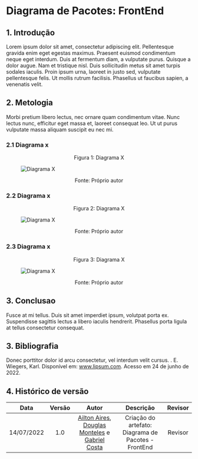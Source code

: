 # Diagrama de Pacotes: FrontEnd

## 1. Introdução
Lorem ipsum dolor sit amet, consectetur adipiscing elit. Pellentesque gravida enim eget egestas maximus. Praesent euismod condimentum neque eget interdum. Duis at fermentum diam, a vulputate purus. Quisque a dolor augue. Nam et tristique nisl. Duis sollicitudin metus sit amet turpis sodales iaculis. 
Proin ipsum urna, laoreet in justo sed, vulputate pellentesque felis. Ut mollis rutrum facilisis. Phasellus ut faucibus sapien, a venenatis velit.

## 2. Metologia
Morbi pretium libero lectus, 
nec ornare quam condimentum vitae. Nunc lectus nunc, efficitur eget massa et, laoreet consequat leo. Ut ut purus vulputate massa aliquam suscipit eu nec mi.

### 2.1 Diagrama x

<figure>
  <figcaption style="text-align: center !important">
    Figura 1: Diagrama X
  </figcaption>

  ![Diagrama X](../img/Diagramas/)

  <figcaption style="text-align: center !important">
    Fonte: Próprio autor
  </figcaption>
</figure>

### 2.2 Diagrama x

<figure>
  <figcaption style="text-align: center !important">
    Figura 2: Diagrama X
  </figcaption>

  ![Diagrama X](../img/Diagramas/)

  <figcaption style="text-align: center !important">
    Fonte: Próprio autor
  </figcaption>
</figure>

### 2.3 Diagrama x

<figure>
  <figcaption style="text-align: center !important">
    Figura 3: Diagrama X
  </figcaption>

  ![Diagrama X](../img/Diagramas/)

  <figcaption style="text-align: center !important">
    Fonte: Próprio autor
  </figcaption>
</figure>

## 3. Conclusao
Fusce at mi tellus. Duis sit amet imperdiet ipsum, volutpat porta ex. 
Suspendisse sagittis lectus a libero iaculis hendrerit. Phasellus porta ligula at tellus consectetur consequat.

## 3. Bibliografia
Donec porttitor dolor id arcu consectetur, vel interdum velit cursus. . E. Wiegers, Karl. Disponível em: www.lipsum.com. Acesso em 24 de junho de 2022.

## 4. Histórico de versão
| Data | Versão | Autor | Descrição | Revisor |
| :-: | :-: | :-: | :-: | :-: |
| 14/07/2022 | 1.0 | [Ailton Aires](https://github.com/ailtonaires), [Douglas Monteles](https://github.com/DouglasMonteles) e [Gabriel Costa](https://github.com/GabrielCostaDeOliveira) | Criação do artefato: Diagrama de Pacotes - FrontEnd | Revisor |
